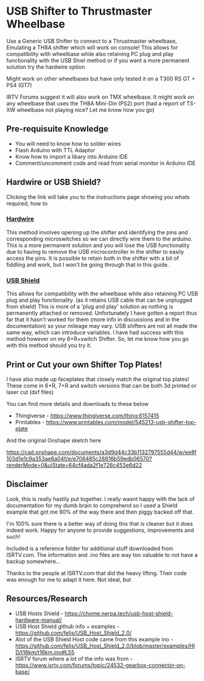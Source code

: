 # USB Shifter to Thrustmaster Wheelbase
Use a Generic USB Shifter to connect to a Thrustmaster wheelbase, Emulating a TH8A shifter which will work on console!
This allows for compatibility with wheelbase while also retaining PC plug and play functionality with the USB Shiel method or if you want a more permanent solution try the hardwire option

Might work on other wheelbases but have only tested it on a T300 RS GT + PS4 (GT7)

IRTV Forums suggest it will also work on TMX wheelbase. It might work on any wheelbase that uses the TH8A Mini-Din (PS2) port
(had a report of TS-XW wheelbase not playing nice? Let me know how you go)

## Pre-requisuite Knowledge
* You will need to know how to solder wires
* Flash Arduino with TTL Adaptor
* Know how to import a libary into Arduino IDE
* Comment/uncomment code and read from serial monitor in Arduino IDE

## Hardwire or USB Shield?
Clicking the link will take you to the instructions page showing you whats required, how to 
### [Hardwire](ShifterDirectWire.md)
This method involves opening up the shifter and identifying the pins and corresponding microswitches so we can directly wire them to the arduino.
This is a more permanent solution and you will lose the USB functionality due to having to remove the USB microcontroller in the shifter to easily access the pins. It is possible to retain both in the shifter with a bit of fiddling and work, but I won't be going through that in this guide.
### [USB Shield](USBShield.md)
This allows for compatibility with the wheelbase while also retaining PC USB plug and play functionality. (as it retains USB cable that can be unplugged from shield)
This is more of a 'plug and play' solution as nothing is permanently attached or removed. Unfortunately I have gotten a report thus far that it hasn't worked for them (more info in discussions and in the documentation) so your mileage may vary. USB shifters are not all made the same way, which can introduce variables. I have had success with this method however on my 6+R+switch Shifter. So, let me know how you go with this method should you try it.

## Print or Cut your own Shifter Top Plates!
I have also made up faceplates that closely match the original top plates!
These come in 6+R, 7+R and switch versions that can be both 3d printed or laser cut (dxf files)

You can find more details and downloads to these below
* Thingiverse - https://www.thingiverse.com/thing:6157415
* Printables - https://www.printables.com/model/545213-usb-shifter-top-plate


And the original Onshape sketch here

https://cad.onshape.com/documents/a3d9d44c33b1132797555d44/w/ee8f103d1e1c9a353ae6a04f/e/e706485c28816b59edb06570?renderMode=0&uiState=64cf4ada2f1e726c453e6d22

## Disclaimer
Look, this is really hastily put together. I really wasnt happy with the lack of documentation for my dumb brain to comprehend so I used a Shield example that got me 90% of the way there and then piggy backed off that.

I'm 100% sure there is a better way of doing this that is cleaner but it does indeed work. Happy for anyone to provide suggestions, improvements and such!

Included is a reference folder for additional stuff downloaded from ISRTV.com. The information and .ino files are way too valuable to not have a backup somewhere...

Thanks to the people at ISRTV.com that did the heavy lifting. Their code was enough for me to adapt it here. Not ideal, but 

## Resources/Research
* USB Hosts Shield - https://chome.nerpa.tech/usb-host-shield-hardware-manual/
* USB Host Shield github info + examples - https://github.com/felis/USB_Host_Shield_2.0/
* Alot of the USB Shield Host code came from this example ino - https://github.com/felis/USB_Host_Shield_2.0/blob/master/examples/HID/t16km/t16km.ino#L55
* ISRTV forum where a lot of the info was from - https://www.isrtv.com/forums/topic/24532-gearbox-connector-on-base/
